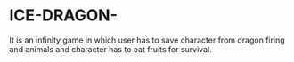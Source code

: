 # ICE-DRAGON-
It is an infinity game in which user has to save character from dragon firing and animals and character has to eat fruits for survival.
